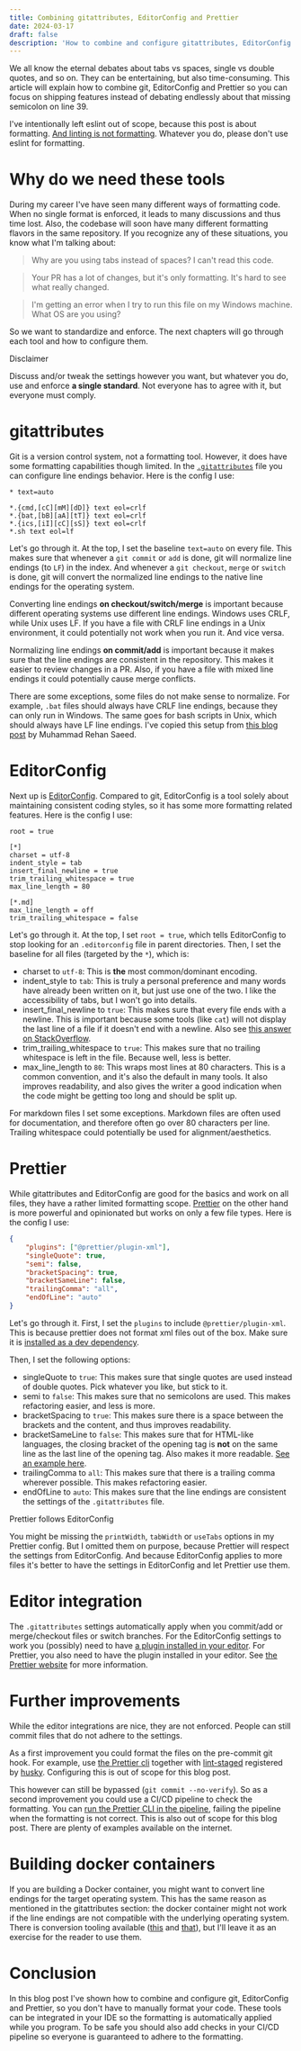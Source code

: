 ```yaml
---
title: Combining gitattributes, EditorConfig and Prettier
date: 2024-03-17
draft: false
description: 'How to combine and configure gitattributes, EditorConfig and Prettier in a project.'
---
```


We all know the eternal debates about tabs vs spaces, single vs double quotes, and so on. They can be entertaining, but also time-consuming.
This article will explain how to combine git, EditorConfig and Prettier so you can focus on shipping features instead of debating endlessly
about that missing semicolon on line 39.

I've intentionally left eslint out of scope, because this post is about formatting.
[And linting is not formatting](https://www.joshuakgoldberg.com/blog/you-probably-dont-need-eslint-config-prettier-or-eslint-plugin-prettier/).
Whatever you do, please don't use eslint for formatting.

# Why do we need these tools

During my career I've have seen many different ways of formatting code. When no single format is enforced, it leads to many discussions and
thus time lost. Also, the codebase will soon have many different formatting flavors in the same repository. If you recognize any of these
situations, you know what I'm talking about:

> Why are you using tabs instead of spaces? I can't read this code.

> Your PR has a lot of changes, but it's only formatting. It's hard to see what really changed.

> I'm getting an error when I try to run this file on my Windows machine. What OS are you using?

So we want to standardize and enforce. The next chapters will go through each tool and how to configure them.

<!-- prettier-ignore-start -->
<div class="admonition">
	<p class="admonition-title">Disclaimer</p>
	<p>Discuss and/or tweak the settings however you want, but whatever you do, use and enforce <strong>a single standard</strong>. Not everyone has to agree with it, but everyone must comply.</p>
</div>
<!-- prettier-ignore-end -->

# gitattributes

Git is a version control system, not a formatting tool. However, it does have some formatting capabilities though limited. In the
[`.gitattributes`](https://git-scm.com/docs/gitattributes) file you can configure line endings behavior. Here is the config I use:

```text
* text=auto

*.{cmd,[cC][mM][dD]} text eol=crlf
*.{bat,[bB][aA][tT]} text eol=crlf
*.{ics,[iI][cC][sS]} text eol=crlf
*.sh text eol=lf
```

Let's go through it. At the top, I set the baseline `text=auto` on every file. This makes sure that whenever a `git commit` or `add` is
done, git will normalize line endings (to `LF`) in the index. And whenever a `git checkout`, `merge` or `switch` is done, git will convert
the normalized line endings to the native line endings for the operating system.

Converting line endings **on checkout/switch/merge** is important because different operating systems use different line endings. Windows
uses CRLF, while Unix uses LF. If you have a file with CRLF line endings in a Unix environment, it could potentially not work when you run
it. And vice versa.

Normalizing line endings **on commit/add** is important because it makes sure that the line endings are consistent in the repository. This
makes it easier to review changes in a PR. Also, if you have a file with mixed line endings it could potentially cause merge conflicts.

There are some exceptions, some files do not make sense to normalize. For example, `.bat` files should always have CRLF line endings,
because they can only run in Windows. The same goes for bash scripts in Unix, which should always have LF line endings. I've copied this
setup from [this blog post](https://rehansaeed.com/gitattributes-best-practices/) by Muhammad Rehan Saeed.

# EditorConfig

Next up is [EditorConfig](https://editorconfig.org/). Compared to git, EditorConfig is a tool solely about maintaining consistent coding
styles, so it has some more formatting related features. Here is the config I use:

```text
root = true

[*]
charset = utf-8
indent_style = tab
insert_final_newline = true
trim_trailing_whitespace = true
max_line_length = 80

[*.md]
max_line_length = off
trim_trailing_whitespace = false
```

Let's go through it. At the top, I set `root = true`, which tells EditorConfig to stop looking for an `.editorconfig` file in parent
directories. Then, I set the baseline for all files (targeted by the `*`), which is:

- charset to `utf-8`: This is **the** most common/dominant encoding.
- indent_style to `tab`: This is truly a personal preference and many words have already been written on it, but just use one of the two. I
  like the accessibility of tabs, but I won't go into details.
- insert_final_newline to `true`: This makes sure that every file ends with a newline. This is important because some tools (like `cat`)
  will not display the last line of a file if it doesn't end with a newline. Also see
  [this answer on StackOverflow](https://stackoverflow.com/a/729795/5475829).
- trim_trailing_whitespace to `true`: This makes sure that no trailing whitespace is left in the file. Because well, less is better.
- max_line_length to `80`: This wraps most lines at 80 characters. This is a common convention, and it's also the default in many tools. It
  also improves readability, and also gives the writer a good indication when the code might be getting too long and should be split up.

For markdown files I set some exceptions. Markdown files are often used for documentation, and therefore often go over 80 characters per
line. Trailing whitespace could potentially be used for alignment/aesthetics.

# Prettier

While gitattributes and EditorConfig are good for the basics and work on all files, they have a rather limited formatting scope.
[Prettier](https://prettier.io/docs/en/configuration.html) on the other hand is more powerful and opinionated but works on only a few file
types. Here is the config I use:

```json
{
	"plugins": ["@prettier/plugin-xml"],
	"singleQuote": true,
	"semi": false,
	"bracketSpacing": true,
	"bracketSameLine": false,
	"trailingComma": "all",
	"endOfLine": "auto"
}
```

Let's go through it. First, I set the `plugins` to include `@prettier/plugin-xml`. This is because prettier does not format xml files out of
the box. Make sure it is [installed as a dev dependency](https://www.npmjs.com/package/@prettier/plugin-xml).

Then, I set the following options:

- singleQuote to `true`: This makes sure that single quotes are used instead of double quotes. Pick whatever you like, but stick to it.
- semi to `false`: This makes sure that no semicolons are used. This makes refactoring easier, and less is more.
- bracketSpacing to `true`: This makes sure there is a space between the brackets and the content, and thus improves readability.
- bracketSameLine to `false`: This makes sure that for HTML-like languages, the closing bracket of the opening tag is **not** on the same
  line as the last line of the opening tag. Also makes it more readable.
  [See an example here](https://prettier.io/docs/en/options.html#bracket-line).
- trailingComma to `all`: This makes sure that there is a trailing comma wherever possible. This makes refactoring easier.
- endOfLine to `auto`: This makes sure that the line endings are consistent the settings of the `.gitattributes` file.

<!-- prettier-ignore-start -->
<div class="admonition">
	<p class="admonition-title">Prettier follows EditorConfig</p>
	<p>You might be missing the <code>printWidth</code>, <code>tabWidth</code> or <code>useTabs</code> options in my Prettier config. But I omitted them on purpose, because Prettier will respect the settings from EditorConfig. And because EditorConfig applies to more files it's better to have the settings in EditorConfig and let Prettier use them.</p>
</div>
<!-- prettier-ignore-end -->

# Editor integration

The `.gitattributes` settings automatically apply when you commit/add or merge/checkout files or switch branches. For the EditorConfig
settings to work you (possibly) need to have [a plugin installed in your editor](https://editorconfig.org/). For Prettier, you also need to
have the plugin installed in your editor. See [the Prettier website](https://prettier.io/docs/en/editors.html) for more information.

# Further improvements

While the editor integrations are nice, they are not enforced. People can still commit files that do not adhere to the settings.

As a first improvement you could format the files on the pre-commit git hook. For example, use
[the Prettier cli](https://prettier.io/docs/en/cli) together with [lint-staged](https://www.npmjs.com/package/lint-staged) registered by
[husky](https://typicode.github.io/husky/). Configuring this is out of scope for this blog post.

This however can still be bypassed (`git commit --no-verify`). So as a second improvement you could use a CI/CD pipeline to check the
formatting. You can [run the Prettier CLI in the pipeline](https://prettier.io/docs/en/cli#--check), failing the pipeline when the
formatting is not correct. This is also out of scope for this blog post. There are plenty of examples available on the internet.

# Building docker containers

If you are building a Docker container, you might want to convert line endings for the target operating system. This has the same reason as
mentioned in the gitattributes section: the docker container might not work if the line endings are not compatible with the underlying
operating system. There is conversion tooling available ([this](https://linux.die.net/man/1/unix2dos) and
[that](https://linux.die.net/man/1/dos2unix)), but I'll leave it as an exercise for the reader to use them.

# Conclusion

In this blog post I've shown how to combine and configure git, EditorConfig and Prettier, so you don't have to manually format your code.
These tools can be integrated in your IDE so the formatting is automatically applied while you program. To be safe you should also add
checks in your CI/CD pipeline so everyone is guaranteed to adhere to the formatting.
